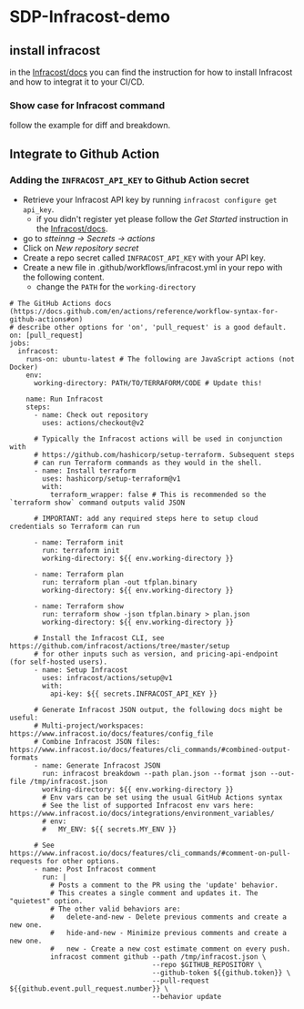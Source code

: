 # SDP-Infracost-demo

## install infracost

in the [Infracost/docs](https://www.infracost.io/docs/) you can find the instruction for how to install Infracost and how to integrat it to your CI/CD.

### Show case for Infracost command

follow the example for diff and breakdown.

## Integrate to Github Action

### Adding the `INFRACOST_API_KEY` to Github Action secret

- Retrieve your Infracost API key by running `infracost configure get api_key`.
  - if you didn't register yet please follow the *Get Started* instruction in the [Infracost/docs](https://www.infracost.io/docs/).
- go to *stteinng -> Secrets -> actions*
- Click on *New repository secret*
- Create a repo secret called `INFRACOST_API_KEY` with your API key.
- Create a new file in .github/workflows/infracost.yml in your repo with the following content.
  - change the `PATH` for the `working-directory`

```ymal
# The GitHub Actions docs (https://docs.github.com/en/actions/reference/workflow-syntax-for-github-actions#on)
# describe other options for 'on', 'pull_request' is a good default.
on: [pull_request]
jobs:
  infracost:
    runs-on: ubuntu-latest # The following are JavaScript actions (not Docker)
    env:
      working-directory: PATH/TO/TERRAFORM/CODE # Update this!

    name: Run Infracost
    steps:
      - name: Check out repository
        uses: actions/checkout@v2

      # Typically the Infracost actions will be used in conjunction with
      # https://github.com/hashicorp/setup-terraform. Subsequent steps
      # can run Terraform commands as they would in the shell.
      - name: Install terraform
        uses: hashicorp/setup-terraform@v1
        with:
          terraform_wrapper: false # This is recommended so the `terraform show` command outputs valid JSON

      # IMPORTANT: add any required steps here to setup cloud credentials so Terraform can run

      - name: Terraform init
        run: terraform init
        working-directory: ${{ env.working-directory }}

      - name: Terraform plan
        run: terraform plan -out tfplan.binary
        working-directory: ${{ env.working-directory }}

      - name: Terraform show
        run: terraform show -json tfplan.binary > plan.json
        working-directory: ${{ env.working-directory }}

      # Install the Infracost CLI, see https://github.com/infracost/actions/tree/master/setup
      # for other inputs such as version, and pricing-api-endpoint (for self-hosted users).
      - name: Setup Infracost
        uses: infracost/actions/setup@v1
        with:
          api-key: ${{ secrets.INFRACOST_API_KEY }}

      # Generate Infracost JSON output, the following docs might be useful:
      # Multi-project/workspaces: https://www.infracost.io/docs/features/config_file
      # Combine Infracost JSON files: https://www.infracost.io/docs/features/cli_commands/#combined-output-formats
      - name: Generate Infracost JSON
        run: infracost breakdown --path plan.json --format json --out-file /tmp/infracost.json
        working-directory: ${{ env.working-directory }}
        # Env vars can be set using the usual GitHub Actions syntax
        # See the list of supported Infracost env vars here: https://www.infracost.io/docs/integrations/environment_variables/
        # env:
        #   MY_ENV: ${{ secrets.MY_ENV }}

      # See https://www.infracost.io/docs/features/cli_commands/#comment-on-pull-requests for other options.
      - name: Post Infracost comment
        run: |
          # Posts a comment to the PR using the 'update' behavior.
          # This creates a single comment and updates it. The "quietest" option.
          # The other valid behaviors are:
          #   delete-and-new - Delete previous comments and create a new one.
          #   hide-and-new - Minimize previous comments and create a new one.
          #   new - Create a new cost estimate comment on every push.
          infracost comment github --path /tmp/infracost.json \
                                   --repo $GITHUB_REPOSITORY \
                                   --github-token ${{github.token}} \
                                   --pull-request ${{github.event.pull_request.number}} \
                                   --behavior update
```

